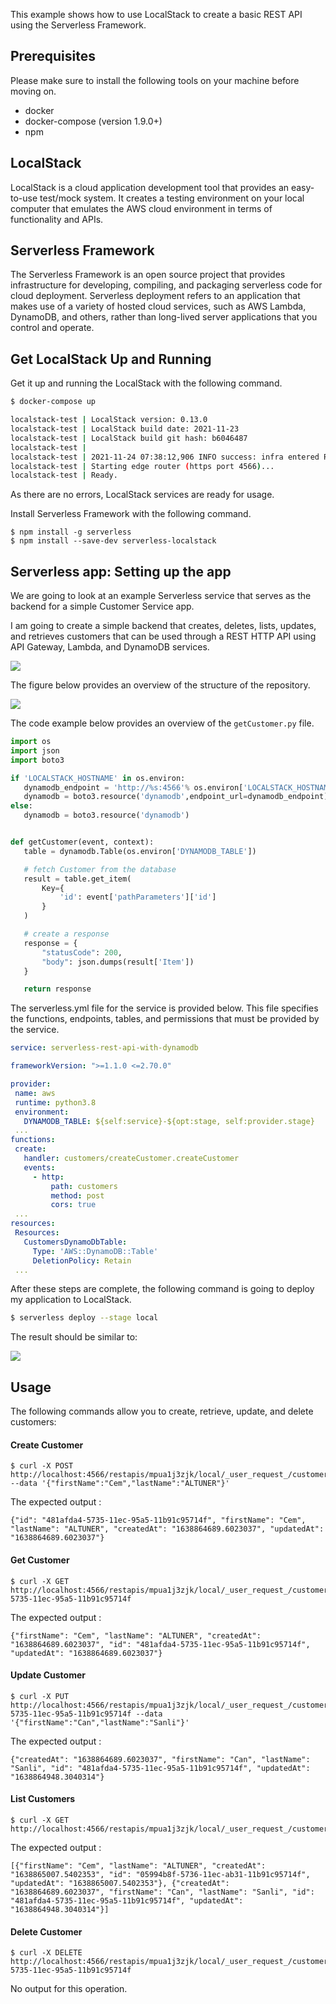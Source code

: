 This example shows how to use LocalStack to create a basic REST API using the Serverless Framework.

## Prerequisites

Please make sure to install the following tools on your machine before moving on.
- docker
- docker-compose (version 1.9.0+)
- npm

## LocalStack

LocalStack is a cloud application development tool that provides an easy-to-use test/mock system. It creates a testing environment on your local computer that emulates the AWS cloud environment in terms of functionality and APIs.

## Serverless Framework

The Serverless Framework is an open source project that provides infrastructure for developing, compiling, and packaging serverless code for cloud deployment. Serverless deployment refers to an application that makes use of a variety of hosted cloud services, such as AWS Lambda, DynamoDB, and others, rather than long-lived server applications that you control and operate.

## Get LocalStack Up and Running

Get it up and running the LocalStack with the following command.

```bash
$ docker-compose up

localstack-test | LocalStack version: 0.13.0
localstack-test | LocalStack build date: 2021-11-23
localstack-test | LocalStack build git hash: b6046487
localstack-test | 
localstack-test | 2021-11-24 07:38:12,906 INFO success: infra entered RUNNING state, process has stayed up for > than 1 seconds (startsecs)
localstack-test | Starting edge router (https port 4566)...
localstack-test | Ready.
```

As there are no errors, LocalStack services are ready for usage.

Install Serverless Framework with the following command.

```
$ npm install -g serverless
$ npm install --save-dev serverless-localstack
```

## Serverless app: Setting up the app

We are going to look at an example Serverless service that serves as the backend for a simple Customer Service app.

I am going to create a simple backend that creates, deletes, lists, updates, and retrieves customers that can be used through a REST HTTP API using API Gateway, Lambda, and DynamoDB services.

<img src="./Assets/Arch.png">

The figure below provides an overview of the structure of the repository.

<img src="./Assets/Tree.png">

The code example below provides an overview of the `getCustomer.py` file.


```python
import os
import json
import boto3

if 'LOCALSTACK_HOSTNAME' in os.environ:
   dynamodb_endpoint = 'http://%s:4566'% os.environ['LOCALSTACK_HOSTNAME']
   dynamodb = boto3.resource('dynamodb',endpoint_url=dynamodb_endpoint)
else:
   dynamodb = boto3.resource('dynamodb')


def getCustomer(event, context):
   table = dynamodb.Table(os.environ['DYNAMODB_TABLE'])

   # fetch Customer from the database
   result = table.get_item(
       Key={
           'id': event['pathParameters']['id']
       }
   )

   # create a response
   response = {
       "statusCode": 200,
       "body": json.dumps(result['Item'])
   }

   return response
```

The serverless.yml file for the service is provided below. This file specifies the functions, endpoints, tables, and permissions that must be provided by the service.

```yaml
service: serverless-rest-api-with-dynamodb

frameworkVersion: ">=1.1.0 <=2.70.0"

provider:
 name: aws
 runtime: python3.8
 environment:
   DYNAMODB_TABLE: ${self:service}-${opt:stage, self:provider.stage}
 ...
functions:
 create:
   handler: customers/createCustomer.createCustomer
   events:
     - http:
         path: customers
         method: post
         cors: true
 ...
resources:
 Resources:
   CustomersDynamoDbTable:
     Type: 'AWS::DynamoDB::Table'
     DeletionPolicy: Retain
 ...

```

After these steps are complete, the following command is going to deploy my application to LocalStack.

```bash
$ serverless deploy --stage local
```

The result should be similar to:

<img src="./Assets/Output.png">

## Usage

The following commands allow you to create, retrieve, update, and delete customers:

#### Create Customer
```
$ curl -X POST http://localhost:4566/restapis/mpua1j3zjk/local/_user_request_/customers --data '{"firstName":"Cem","lastName":"ALTUNER"}'
```

The expected output :
```
{"id": "481afda4-5735-11ec-95a5-11b91c95714f", "firstName": "Cem", "lastName": "ALTUNER", "createdAt": "1638864689.6023037", "updatedAt": "1638864689.6023037"}
```

####  Get Customer
```
$ curl -X GET http://localhost:4566/restapis/mpua1j3zjk/local/_user_request_/customers/481afda4-5735-11ec-95a5-11b91c95714f
```

The expected output :
```
{"firstName": "Cem", "lastName": "ALTUNER", "createdAt": "1638864689.6023037", "id": "481afda4-5735-11ec-95a5-11b91c95714f", "updatedAt": "1638864689.6023037"}
```

####  Update Customer
```
$ curl -X PUT http://localhost:4566/restapis/mpua1j3zjk/local/_user_request_/customers/481afda4-5735-11ec-95a5-11b91c95714f --data '{"firstName":"Can","lastName":"Sanli"}'
```

The expected output :
```
{"createdAt": "1638864689.6023037", "firstName": "Can", "lastName": "Sanli", "id": "481afda4-5735-11ec-95a5-11b91c95714f", "updatedAt": "1638864948.3040314"}
```

####  List Customers
```
$ curl -X GET http://localhost:4566/restapis/mpua1j3zjk/local/_user_request_/customers
```

The expected output :
```
[{"firstName": "Cem", "lastName": "ALTUNER", "createdAt": "1638865007.5402353", "id": "05994b8f-5736-11ec-ab31-11b91c95714f", "updatedAt": "1638865007.5402353"}, {"createdAt": "1638864689.6023037", "firstName": "Can", "lastName": "Sanli", "id": "481afda4-5735-11ec-95a5-11b91c95714f", "updatedAt": "1638864948.3040314"}]
```

####  Delete Customer
```
$ curl -X DELETE http://localhost:4566/restapis/mpua1j3zjk/local/_user_request_/customers/481afda4-5735-11ec-95a5-11b91c95714f
```

No output for this operation.






